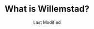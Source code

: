 ---
parent:: [[ER2OWS-10-MOC_Willemstad]]
title: 'What is Willemstad?'
date: Last Modified 
permalink: /what-is-willemstad/
eleventyNavigation:
  key: Intro
  order: 1
  parent: Home
  title: 'What is Willemstad?'
---